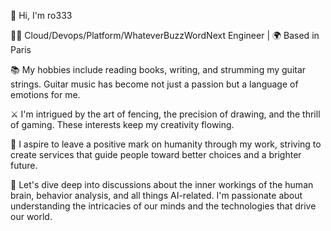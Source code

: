 👋 Hi, I'm ro333

👨‍💻 Cloud/Devops/Platform/WhateverBuzzWordNext Engineer | 🌍 Based in Paris

📚 My hobbies include reading books, writing, and strumming my guitar strings. Guitar music has become not just a passion but a language of emotions for me.

⚔️ I'm intrigued by the art of fencing, the precision of drawing, and the thrill of gaming. These interests keep my creativity flowing.

🚀 I aspire to leave a positive mark on humanity through my work, striving to create services that guide people toward better choices and a brighter future.

🧠 Let's dive deep into discussions about the inner workings of the human brain, behavior analysis, and all things AI-related. I'm passionate about understanding the intricacies of our minds and the technologies that drive our world.

